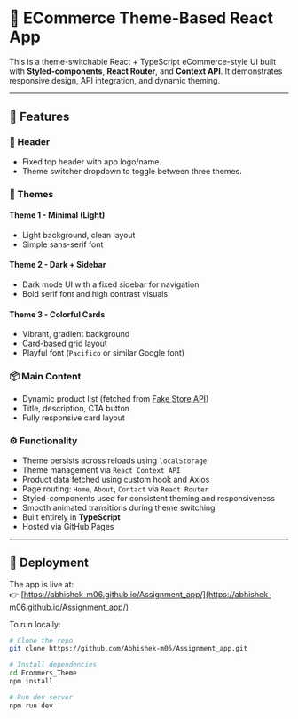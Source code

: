 # 🎨 ECommerce Theme-Based React App

This is a theme-switchable React + TypeScript eCommerce-style UI built with **Styled-components**, **React Router**, and **Context API**. It demonstrates responsive design, API integration, and dynamic theming.

---

## 📌 Features

### 🧭 Header
- Fixed top header with app logo/name.
- Theme switcher dropdown to toggle between three themes.

### 🎨 Themes
#### Theme 1 - Minimal (Light)
- Light background, clean layout
- Simple sans-serif font

#### Theme 2 - Dark + Sidebar
- Dark mode UI with a fixed sidebar for navigation
- Bold serif font and high contrast visuals

#### Theme 3 - Colorful Cards
- Vibrant, gradient background
- Card-based grid layout
- Playful font (`Pacifico` or similar Google font)

### 📦 Main Content
- Dynamic product list (fetched from [Fake Store API](https://fakestoreapi.com/products))
- Title, description, CTA button
- Fully responsive card layout

### ⚙️ Functionality
- Theme persists across reloads using `localStorage`
- Theme management via `React Context API`
- Product data fetched using custom hook and Axios
- Page routing: `Home`, `About`, `Contact` via `React Router`
- Styled-components used for consistent theming and responsiveness
- Smooth animated transitions during theme switching
- Built entirely in **TypeScript**
- Hosted via GitHub Pages

---

## 🚀 Deployment

The app is live at:  
👉 [https://abhishek-m06.github.io/Assignment_app/](https://abhishek-m06.github.io/Assignment_app/)

To run locally:

```bash
# Clone the repo
git clone https://github.com/Abhishek-m06/Assignment_app.git

# Install dependencies
cd Ecommers_Theme
npm install

# Run dev server
npm run dev
